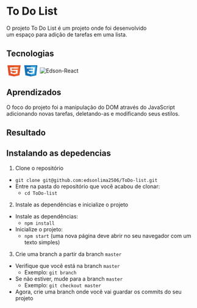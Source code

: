 # To Do List

 O projeto To Do List é um projeto onde foi desenvolvido </br>
 um espaço para adição de tarefas em uma lista.
  
 ## Tecnologias
 
 <div>
  <img align="center" alt="Edson-HTML" height="30" width="40" src="https://raw.githubusercontent.com/devicons/devicon/master/icons/html5/html5-original.svg">
  <img align="center" alt="Edson-CSS" height="30" width="40" src="https://raw.githubusercontent.com/devicons/devicon/master/icons/css3/css3-original.svg">
  <img align="center" alt="Edson-React" height="30" width="40"src="https://cdn.jsdelivr.net/gh/devicons/devicon/icons/react/react-original.svg">
</div>

## Aprendizados

 O foco do projeto foi a manipulação do DOM através do JavaScript </br>
 adicionando novas tarefas, deletando-as e modificando seus estilos.
 
 ## Resultado
 
 ## Instalando as depedencias
 
 1. Clone o repositório
  * `git clone git@github.com:edsonlima2506/ToDo-list.git`
  * Entre na pasta do repositório que você acabou de clonar:
    * `cd ToDo-list`

2. Instale as dependências e inicialize o projeto
  * Instale as dependências:
    * `npm install`
  * Inicialize o projeto:
    * `npm start` (uma nova página deve abrir no seu navegador com um texto simples)

3. Crie uma branch a partir da branch `master`

  * Verifique que você está na branch `master`
    * Exemplo: `git branch`
  * Se não estiver, mude para a branch `master`
    * Exemplo: `git checkout master`
  * Agora, crie uma branch onde você vai guardar os commits do seu projeto
 

